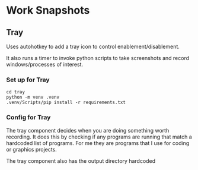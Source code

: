 Work Snapshots
==============


## Tray

Uses autohotkey to add a tray icon to control enablement/disablement.

It also runs a timer to invoke python scripts to take screenshots and record
windows/processes of interest.

### Set up for Tray

```
cd tray
python -m venv .venv
.venv/Scripts/pip install -r requirements.txt
```

### Config for Tray

The tray component decides when you are doing something worth recording.
It does this by checking if any programs are running that match a
hardcoded list of programs. For me they are programs that I use
for coding or graphics projects.

The tray component also has the output directory hardcoded

